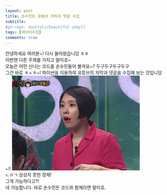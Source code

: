 ```yaml
---
layout: post
title: 손수민든 유튜브 자막과 댓글 수집
subtitle: 
#gh-repo: daattali/beautiful-jekyll
tags: [데이터수집]
comments: true
---
```


안녕하세요 여러분~! 다시 돌아왔습니당 ㅎㅎ   
이번엔 다른 주제를 가지고 말이죠~  
오늘은 어떤 신나는 코드를 손수민들어 볼까요~? 두구두구두구두구  
그건 바로 ㅎㅅㅎ~! 파이썬을 이용하여 유튜브의 자막과 댓글을 수집해 보는 것입니당~!! 
![wow_gif](/assets/img/wow.gif)  
ㄴㅇㄱ 상상치 못한 정체!  
그게 가능하다고?!  
네 가능합니다. 바로 손수민든 코드와 함께라면 말이죠.  

